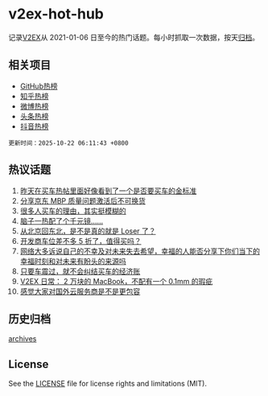 # v2ex-hot-hub

 记录[V2EX](https://www.v2ex.com/)从 2021-01-06 日至今的热门话题。每小时抓取一次数据，按天[归档](archives)。
 
 ## 相关项目

- [GitHub热榜](https://github.com/lonnyzhang423/github-hot-hub)
- [知乎热榜](https://github.com/lonnyzhang423/zhihu-hot-hub)
- [微博热榜](https://github.com/lonnyzhang423/weibo-hot-hub)
- [头条热榜](https://github.com/lonnyzhang423/toutiao-hot-hub)
- [抖音热榜](https://github.com/lonnyzhang423/douyin-hot-hub)


 `更新时间：2025-10-22 06:11:43 +0800`

## 热议话题

1. [昨天在买车热帖里面好像看到了一个是否要买车的金标准](https://www.v2ex.com/t/1167190)
1. [分享京东 MBP 质量问题激活后不可换货](https://www.v2ex.com/t/1167264)
1. [很多人买车的理由，其实挺模糊的](https://www.v2ex.com/t/1167215)
1. [脑子一热配了个千元镜……](https://www.v2ex.com/t/1167188)
1. [从北京回东北，是不是真的就是 Loser 了？](https://www.v2ex.com/t/1167224)
1. [开发商车位差不多 5 折了，值得买吗？](https://www.v2ex.com/t/1167262)
1. [网络大多诉说自己的不幸及对未来失去希望，幸福的人能否分享下你们当下的幸福时刻和对未来有盼头的来源吗](https://www.v2ex.com/t/1167185)
1. [只要车震过，就不会纠结买车的经济账](https://www.v2ex.com/t/1167291)
1. [V2EX 日常： 2 万块的 MacBook，不配有一个 0.1mm 的瑕疵](https://www.v2ex.com/t/1167321)
1. [感觉大家对国外云服务商是不是更包容](https://www.v2ex.com/t/1167240)

## 历史归档

[archives](archives)

## License

See the [LICENSE](LICENSE) file for license rights and limitations (MIT).
